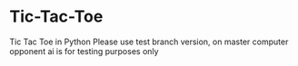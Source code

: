 # Tic-Tac-Toe
Tic Tac Toe in Python
Please use test branch version, on master computer opponent ai is for testing purposes only 
